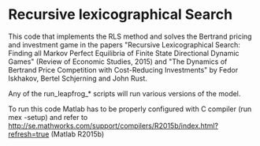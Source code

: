 Recursive lexicographical Search
================================

This code that implements the RLS method and solves the 
Bertrand pricing and investment game in the papers
"Recursive Lexicographical Search: Finding all Markov Perfect Equilibria of Finite State Directional Dynamic Games"
(Review of Economic Studies, 2015)
and 
"The Dynamics of Bertrand Price Competition with Cost-Reducing Investments"
by
Fedor Iskhakov,
Bertel Schjerning and
John Rust.

Any of the run_leapfrog_* scripts will run various versions of the model.

To run this code Matlab has to be properly configured with C compiler (run mex -setup)
and refer to http://se.mathworks.com/support/compilers/R2015b/index.html?refresh=true (Matlab R2015b)


